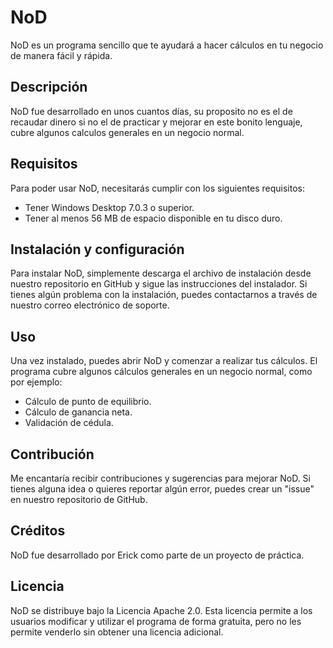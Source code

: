 # NoD
NoD es un programa sencillo que te ayudará a hacer cálculos en tu negocio de manera fácil y rápida.

## Descripción

NoD fue desarrollado en unos cuantos días, su proposito no es el de recaudar dinero si no el de practicar y mejorar en este bonito lenguaje, cubre algunos calculos generales en un negocio normal.
## Requisitos
Para poder usar NoD, necesitarás cumplir con los siguientes requisitos:

- Tener Windows Desktop 7.0.3 o superior.
- Tener al menos 56 MB de espacio disponible en tu disco duro.

## Instalación y configuración
Para instalar NoD, simplemente descarga el archivo de instalación desde nuestro repositorio en GitHub y sigue las instrucciones del instalador. Si tienes algún problema con la instalación, puedes contactarnos a través de nuestro correo electrónico de soporte.

## Uso
Una vez instalado, puedes abrir NoD y comenzar a realizar tus cálculos. El programa cubre algunos cálculos generales en un negocio normal, como por ejemplo:
- Cálculo de punto de equilibrio.
- Cálculo de ganancia neta.
- Validación de cédula.

## Contribución
Me encantaría recibir contribuciones y sugerencias para mejorar NoD. Si tienes alguna idea o quieres reportar algún error, puedes crear un "issue" en nuestro repositorio de GitHub.

## Créditos
NoD fue desarrollado por Erick como parte de un proyecto de práctica. 

## Licencia
NoD se distribuye bajo la Licencia Apache 2.0. Esta licencia permite a los usuarios modificar y utilizar el programa de forma gratuita, pero no les permite venderlo sin obtener una licencia adicional. 
